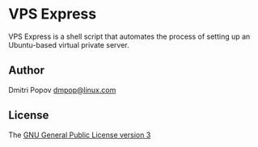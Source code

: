 # VPS Express

VPS Express is a shell script that automates the process of setting up an Ubuntu-based virtual private server.
## Author

Dmitri Popov [dmpop@linux.com](mailto:dmpop@linux.com)

## License

The [GNU General Public License version 3](http://www.gnu.org/licenses/gpl-3.0.en.html)
